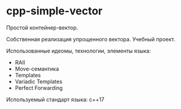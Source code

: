 # cpp-simple-vector
Простой контейнер-вектор.

Собственная реализация упрощенного вектора. Учебный проект.

Использованные идеомы, технологии, элементы языка:
* RAII
* Move-семантика
* Templates
* Variadic Templates
* Perfect Forwarding

Используемый стандарт языка: c++17
